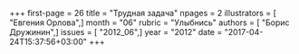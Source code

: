 +++
first-page = 26
title = "Трудная задача"
npages = 2
illustrators = [ "Евгения Орлова",]
month = "06"
rubric = "Улыбнись"
authors = [ "Борис Дружинин",]
issues = [ "2012_06",]
year = "2012"
date = "2017-04-24T15:37:56+03:00"
+++
